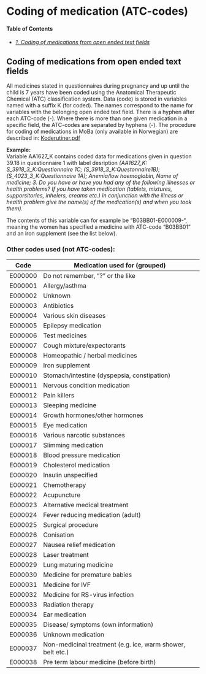 # Coding of medication (ATC-codes)

#### Table of Contents
- _[1. Coding of medications from open ended text fields](#coding-of-medications-from-open-ended-text-fields)_ <br>

## Coding of medications from open ended text fields

All medicines stated in questionnaires during pregnancy and up until the child is 7 years have been coded using the Anatomical Therapeutic Chemical (ATC) classification system. Data (code) is stored in variables named with a suffix K (for coded). The names correspond to the name for variables with the belonging open ended text field. There is a hyphen after each ATC-code (-). Where there is more than one given medication in a specific field, the ATC-codes are separated by hyphens (-). The procedure for coding of medications in MoBa (only available in Norwegian) are described in: [Koderutiner.pdf](PDF/CodingMoBa/Koderutiner.pdf) 

**Example:** <br>
Variable AA1627_K contains coded data for medications given in question 39.18 in 
questionnaire 1 with label desription _(AA1627_K: S_3918_3_K:Questionnaire 1C; (S_3918_3_K:Questonnaire1B); 
(S_4023_3_K:Questionnaire 1A); Anemia/low haemoglobin, Name of medicine; 3. Do you 
have or have you had any of the following illnesses or health problems? If you have taken 
medication (tablets, mixtures, supporsitories, inhelers, creams etc.) in conjunction with the 
illness or health problem give the name(s) of the medication(s) and when you took them)._ 

The contents of this variable can for example be “B03BB01-E000009-“, 
meaning the women has specified a medicine with ATC-code “B03BB01” and an iron 
supplement (see the list below). <br> 

### Other codes used (not ATC-codes):

 | Code  | Medication used for (grouped)  | 
 | -- | -- | 
 | E000000 | Do not remember, “?” or the like | 
 | E000001 | Allergy/asthma | 
 | E000002 | Unknown | 
 | E000003 | Antibiotics | 
 | E000004 | Various skin diseases | 
 | E000005 | Epilepsy medication | 
 | E000006 | Test medicines | 
 | E000007 | Cough mixture/expectorants | 
 | E000008 | Homeopathic / herbal medicines | 
 | E000009 | Iron supplement | 
 | E000010 | Stomach/intestine (dyspepsia, constipation) | 
 | E000011 | Nervous condition medication | 
 | E000012 | Pain killers | 
 | E000013 | Sleeping medicine | 
 | E000014 | Growth hormones/other hormones | 
 | E000015 | Eye medication | 
 | E000016 | Various narcotic substances | 
 | E000017 | Slimming medication | 
 | E000018 | Blood pressure medication | 
 | E000019 | Cholesterol medication | 
 | E000020 | Insulin unspecified | 
 | E000021 | Chemotherapy | 
 | E000022 | Acupuncture | 
 | E000023 | Alternative medical treatment | 
 | E000024 | Fever reducing medication (adult) | 
 | E000025 | Surgical procedure | 
 | E000026 | Conisation | 
 | E000027 | Nausea relief medication | 
 | E000028 | Laser treatment | 
 | E000029 | Lung maturing medicine | 
 | E000030 | Medicine for premature babies | 
 | E000031 | Medicine for IVF | 
 | E000032 | Medicine for RS-virus infection | 
 | E000033 | Radiation therapy | 
 | E000034 | Ear medication | 
 | E000035 | Disease/ symptoms (own information) | 
 | E000036 | Unknown medication | 
 | E000037 | Non-medicinal treatment (e.g. ice, warm shower, belt etc.) | 
 | E000038 | Pre term labour medicine (before birth) | 





